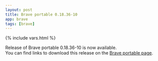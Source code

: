 ```yaml
---
layout: post
title: Brave portable 0.18.36-10
app: brave
tags: [brave]
---
```

{% include vars.html %}

Release of Brave portable 0.18.36-10 is now available.<br />
You can find links to download this release on the [Brave portable page](/app/brave-portable).